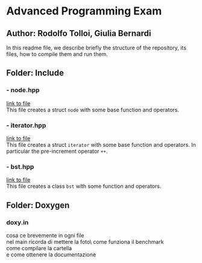 # Advanced Programming Exam
## Author: Rodolfo Tolloi, Giulia Bernardi 
In this readme file, we describe briefly the structure of the repository, its files, how to compile them and run them.

## Folder: Include
### - node.hpp
[link to file](./include/node.hpp)\
This file creates a struct `node` with some base function and operators.
### - iterator.hpp
[link to file](./include/iterator.hpp)\
This file creates a struct `iterator` with some base function and operators. In particular the pre-increment operator `++`.
### - bst.hpp
[link to file](./include/bst.hpp)\
This file creates a class `bst` with some function and operators.

## Folder: Doxygen
### doxy.in



cosa ce brevemente in ogni file\
nel main ricorda di mettere la foto\ 
come funziona il benchmark\
come compilare la cartella\
e come ottenere la documentazione